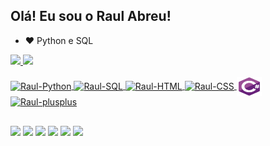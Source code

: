 ## Olá! Eu sou o Raul Abreu!

- ❤️ Python e SQL

<div>
  <a href="https://github.com/RaulSalles">
  <img height="180em" src="https://github-readme-stats.vercel.app/api?username=RaulSalles&show_icons=true&theme=dark&include_all_commits=true&count_private=true"/>
  <img height="180em" src="https://github-readme-stats.vercel.app/api/top-langs/?username=RaulSalles&layout=compact&langs_count=7&theme=dark"/>
</div>
<div style="display: inline_block"><br>
  <img align="center" alt="Raul-Python" height="30" width="40" src="https://pics.freeicons.io/uploads/icons/png/12785093741551942290-512.png">
  <img align="center" alt="Raul-SQL" height="30" width="40" src="https://pics.freeicons.io/uploads/icons/png/14801979961548330928-512.png">
  <img align="center" alt="Raul-HTML" height="30" width="40" src="https://pics.freeicons.io/uploads/icons/png/14072054271548141949-512.png">
  <img align="center" alt="Raul-CSS" height="30" width="40" src="https://pics.freeicons.io/uploads/icons/png/21337745421536211768-512.png">
  <img align="center" alt="Raul-Csharp" height="30" width="40" src="https://raw.githubusercontent.com/devicons/devicon/master/icons/csharp/csharp-original.svg">
  <img align="center" alt="Raul-plusplus" height="30" width="40" src="https://pics.freeicons.io/uploads/icons/png/9096637371536208089-512.png">
</div>  

##
  
<div>
   <a href="https://www.youtube.com/channel/UC_-uuuZbY0AAt9CViNzvc-Q" target="_blank"><img src="https://img.shields.io/badge/YouTube-FF0000?style=for-the-badge&logo=youtube&logoColor=white" target="_blank"></a>
  <a href="https://instagram.com/rafaballerini" target="_blank"><img src="https://img.shields.io/badge/-Instagram-%23E4405F?style=for-the-badge&logo=instagram&logoColor=white" target="_blank"></a>
 	<a href="https://www.twitch.tv/rafaballerinii" target="_blank"><img src="https://img.shields.io/badge/Twitch-9146FF?style=for-the-badge&logo=twitch&logoColor=white" target="_blank"></a>
 <a href="https://discord.gg/G9GPg5SA75" target="_blank"><img src="https://img.shields.io/badge/Discord-7289DA?style=for-the-badge&logo=discord&logoColor=white" target="_blank"></a> 
  <a href = "mailto:contato@rafaballerini.tech"><img src="https://img.shields.io/badge/-Gmail-%23333?style=for-the-badge&logo=gmail&logoColor=white" target="_blank"></a>
  <a href="https://www.linkedin.com/in/rafaella-ballerini-45875016a" target="_blank"><img src="https://img.shields.io/badge/-LinkedIn-%230077B5?style=for-the-badge&logo=linkedin&logoColor=white" target="_blank"></a>  
</div>
  
 
